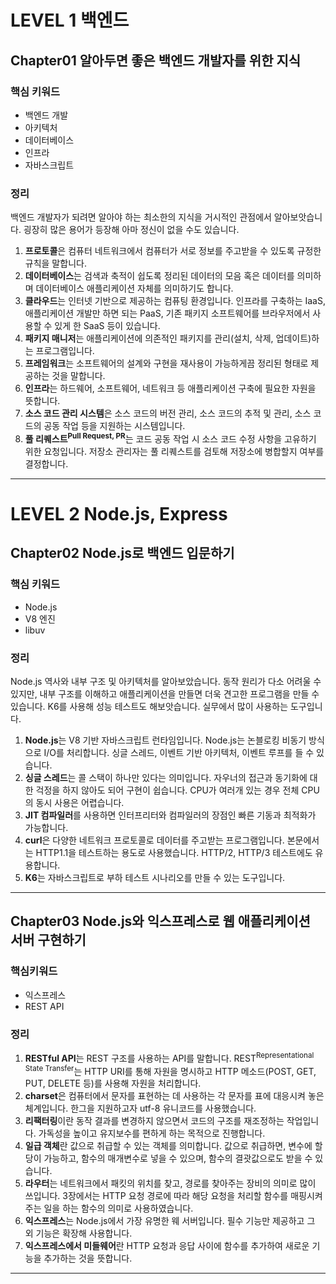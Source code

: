 # LEVEL 1 백엔드

## Chapter01 알아두면 좋은 백엔드 개발자를 위한 지식
### 핵심 키워드
- 백엔드 개발
- 아키텍처
- 데이터베이스
- 인프라
- 자바스크립트

### 정리
백엔드 개발자가 되려면 알아야 하는 최소한의 지식을 거시적인 관점에서 알아보앗습니다. 굉장히 많은 용어가 등장해 아마 정신이 없을 수도 있습니다.

1. <strong>프로토콜</strong>은 컴퓨터 네트워크에서 컴퓨터가 서로 정보를 주고받을 수 있도록 규정한 규칙을 말합니다.
2. <strong>데이터베이스</strong>는 검색과 축적이 쉽도록 정리된 데이터의 모음 혹은 데이터를 의미하며 데이터베이스 애플리케이션 자체를 의미하기도 합니다.
3. <strong>클라우드</strong>는 인터넷 기반으로 제공하는 컴퓨팅 환경입니다. 인프라를 구축하는 IaaS, 애플리케이션 개발만 하면 되는 PaaS, 기존 패키지 소프트웨어를 브라우저에서 사용할 수 있게 한 SaaS 등이 있습니다.
4. <strong>패키지 매니저</strong>는 애플리케이션에 의존적인 패키지를 관리(설치, 삭제, 업데이트)하는 프로그램입니다.
5. <strong>프레임워크</strong>는 소프트웨어의 설계와 구현을 재사용이 가능하게끔 정리된 형태로 제공하는 것을 말합니다.
6. <strong>인프라</strong>는 하드웨어, 소프트웨어, 네트워크 등 애플리케이션 구축에 필요한 자원을 뜻합니다.
7. <strong>소스 코드 관리 시스템</strong>은 소스 코드의 버전 관리, 소스 코드의 추적 및 관리, 소스 코드의 공동 작업 등을 지원하는 시스템입니다.
8. <strong>풀 리퀘스트<sup>Pull Request, PR</sup></strong>는 코드 공동 작업 시 소스 코드 수정 사항을 고유하기 위한 요청입니다. 저장소 관리자는 풀 리퀘스트를 검토해 저장소에 병합할지 여부를 결정합니다.

<hr>

# LEVEL 2 Node.js, Express

## Chapter02 Node.js로 백엔드 입문하기
### 핵심 키워드
- Node.js
- V8 엔진
- libuv

### 정리
Node.js 역사와 내부 구조 및 아키텍처를 알아보았습니다. 동작 원리가 다소 어려울 수 있지만, 내부 구조를 이해하고 애플리케이션을 만들면 더욱 견고한 프로그램을 만들 수 있습니다. K6를 사용해 성능 테스트도 해보앗습니다. 실무에서 많이 사용하는 도구입니다.

1. <strong>Node.js</strong>는 V8 기반 자바스크립트 런타임입니다. Node.js는 논블로킹 비동기 방식으로 I/O를 처리합니다. 싱글 스레드, 이벤트 기반 아키텍처, 이벤트 루프를 들 수 있습니다.
2. <strong>싱글 스레드</strong>는 콜 스택이 하나만 있다는 의미입니다. 자우너의 접근과 동기화에 대한 걱정을 하지 않아도 되어 구현이 쉽습니다. CPU가 여러개 있는 경우 전체 CPU의 동시 사용은 어렵습니다.
3. <strong>JIT 컴파일러</strong>를 사용하면 인터프리터와 컴파일러의 장점인 빠른 기동과 최적화가 가능합니다.
4. <strong>curl</strong>은 다양한 네트워크 프로토콜로 데이터를 주고받는 프로그램입니다. 본문에서는 HTTP1.1을 테스트하는 용도로 사용했습니다. HTTP/2, HTTP/3 테스트에도 유용합니다.
5. <strong>K6</strong>는 자바스크립트로 부하 테스트 시나리오를 만들 수 있는 도구입니다.

<hr>

## Chapter03 Node.js와 익스프레스로 웹 애플리케이션 서버 구현하기
### 핵심키워드
- 익스프레스
- REST API

### 정리
1. <strong>RESTful API</strong>는 REST 구조를 사용하는 API를 말합니다. REST<sup>Representational State Transfer</sup>는 HTTP URI를 통해 자원을 명시하고 HTTP 메소드(POST, GET, PUT, DELETE 등)를 사용해 자원을 처리합니다.
2. <strong>charset</strong>은 컴퓨터에서 문자를 표현하는 데 사용하는 각 문자를 표에 대응시켜 놓은 체계입니다. 한그을 지원하고자 utf-8 유니코드를 사용했습니다.
3. <strong>리팩터링</strong>이란 동작 결과를 변경하지 않으면서 코드의 구조를 재조정하는 작업입니다. 가독성을 높이고 유지보수를 편하게 하는 목적으로 진행합니다.
4. <strong>일급 객체</strong>란 값으로 취급할 수 있는 객체를 의미합니다. 값으로 취급하면, 변수에 할당이 가능하고, 함수의 매개변수로 넣을 수 있으며, 함수의 결괏값으로도 받을 수 있습니다.
5. <strong>라우터</strong>는 네트워크에서 패킷의 위치를 찾고, 경로를 찾아주는 장비의 의미로 많이 쓰입니다. 3장에서는 HTTP 요청 경로에 따라 해당 요청을 처리할 함수를 매핑시켜주는 일을 하는 함수의 의미로 사용하였습니다.
6. <strong>익스프레스</strong>는 Node.js에서 가장 유명한 웨 서버입니다. 필수 기능만 제공하고 그 외 기능은 확장해 사용합니다.
7. <strong>익스프레스에서 미들웨어</strong>란 HTTP 요청과 응답 사이에 함수를 추가하여 새로운 기능을 추가하는 것을 뜻합니다.

<hr>

